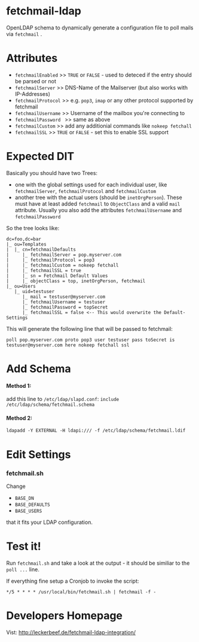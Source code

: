# fetchmail-ldap

OpenLDAP schema to dynamically generate a configuration file to poll mails via `fetchmail` .

# Attributes

 * `fetchmailEnabled` >> `TRUE` or `FALSE` - used to deteced if the entry should be parsed or not
 * `fetchmailServer` >> DNS-Name of the Mailserver (but also works with IP-Addresses)
 * `fetchmailProtocol` >> e.g. `pop3`, `imap` or any other protocol supported by fetchmail
 * `fetchmailUsername` >> Username of the mailbox you're connecting to
 * `fetchmailPassword ` >> same as above
 * `fetchmailCustom` >> add any additionial commands like `nokeep fetchall`
 * `fetchmailSSL` >> `TRUE` or `FALSE` - set this to enable SSL support

# Expected DIT

Basically you should have two Trees:

 * one with the global settings used for each individual user, like `fetchmailServer`, `fetchmailProtocol` and `fetchmailCustom`
 * another tree with the actual users (should be `inetOrgPerson`). These must have at least added `fetchmail` to `ObjectClass` and a valid `mail` attribute. Usually you also add the attributes `fetchmailUsername` and `fetchmailPassword`
 
So the tree looks like:

```
dc=foo,dc=bar
|_ ou=Templates 
|  |_ cn=fetchmailDefaults
|     |_ fetchmailServer = pop.myserver.com
|     |_ fetchmailProtocol = pop3
|     |_ fetchmailCustom = nokeep fetchall
|     |_ fetchmailSSL = true
|     |_ sn = Fetchmail Default Values
|     |_ objectClass = top, inetOrgPerson, fetchmail
|_ ou=Users
   |_ uid=testuser
      |_ mail = testuser@myserver.com
      |_ fetchmailUsername = testuser
      |_ fetchmailPassword = topSecret
      |_ fetchmailSSL = false <-- This would overwrite the Default-Settings
```

This will generate the following line that will be passed to fetchmail:

`poll pop.myserver.com proto pop3 user testuser pass toSecret is testuser@myserver.com here nokeep fetchall ssl`

# Add Schema

#### Method 1:

add this line to `/etc/ldap/slapd.conf`:
`include /etc/ldap/schema/fetchmail.schema`

#### Method 2:

`ldapadd -Y EXTERNAL -H ldapi:/// -f /etc/ldap/schema/fetchmail.ldif`

# Edit Settings
### fetchmail.sh

Change

 * `BASE_DN`
 * `BASE_DEFAULTS`
 * `BASE_USERS`

that it fits your LDAP configuration.

# Test it!

Run `fetchmail.sh` and take a look at the output - it should be similiar to the `poll ...` line.

If everything fine setup a Cronjob to invoke the script:

`*/5 * * * * /usr/local/bin/fetchmail.sh | fetchmail -f -`

# Developers Homepage

Vist: http://leckerbeef.de/fetchmail-ldap-integration/
